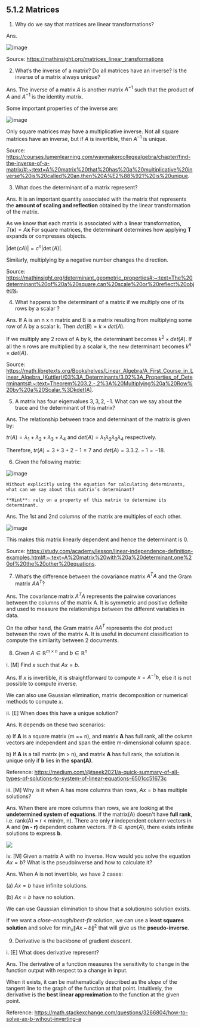 

## 5.1.2 Matrices

1. Why do we say that matrices are linear transformations?

Ans. 

![image](https://github.com/Anirudh257/Solutions-to-Machine-Learning-Interviews-Book-By-Chip-Huyen/assets/16001446/9aced0d6-dbce-4c56-adc4-d59d3f822bc6)

Source: https://mathinsight.org/matrices_linear_transformations

2. What’s the inverse of a matrix? Do all matrices have an inverse? Is the inverse of a matrix always unique?

Ans. The inverse of a matrix $A$ is another matrix $A^{-1}$ such that the product of $A$ and $A^{-1}$ is the identity matrix.

Some important properties of the inverse are:

![image](https://github.com/Anirudh257/Solutions-to-Machine-Learning-Interviews-Book-By-Chip-Huyen/assets/16001446/cea9e690-064d-458a-9e49-714f729de664)

Only square matrices may have a multiplicative inverse. Not all square matrices have an inverse, but if $A$ is invertible, then $A^{−1}$ is unique.

Source: https://courses.lumenlearning.com/waymakercollegealgebra/chapter/find-the-inverse-of-a-matrix/#:~:text=A%20matrix%20that%20has%20a%20multiplicative%20inverse%20is%20called%20an,then%20A%E2%88%921%20is%20unique.

3. What does the determinant of a matrix represent?

Ans. It is an important quantity associated with the matrix that represents the **amount of scaling and reflection** obtained by the linear transformation of the matrix.

As we know that each matrix is associated with a linear transformation, $T(\mathbf{x}) = A\mathbf{x}$
For square matrices, the determinant determines how applying $\mathbf{T}$ expands or compresses objects. 

$|\det(cA)| = c^n |\det(A)|.$

Similarly, multiplying by a negative number changes the direction.

Source: https://mathinsight.org/determinant_geometric_properties#:~:text=The%20determinant%20of%20a%20square,can%20scale%20or%20reflect%20objects.

4. What happens to the determinant of a matrix if we multiply one of its rows by a scalar ?

Ans. If A is an n x n matrix and B is a matrix resulting from multiplying some row of A by a scalar k. Then $det(B) = k \times det(A)$.

If we multiply any 2 rows of A by k, the determinant becomes $k^2 \times det(A)$. If all the n rows are multiplied by a scalar k, the new determinant becomes $k^n \times det(A)$.

Source: https://math.libretexts.org/Bookshelves/Linear_Algebra/A_First_Course_in_Linear_Algebra_(Kuttler)/03%3A_Determinants/3.02%3A_Properties_of_Determinants#:~:text=Theorem%203.2.-,2%3A%20Multiplying%20a%20Row%20by%20a%20Scalar,%3Dkdet(A).

5.  A matrix has four eigenvalues $3, 3, 2, -1$. What can we say about the trace and the determinant of this matrix?

Ans. The relationship between trace and determinant of the matrix is given by:

$tr(A) = \lambda_1 + \lambda_2 + \lambda_3 + \lambda_4$ and $det(A) = \lambda_1\lambda_2\lambda_3\lambda_4$ respectively.

Therefore, $tr(A) = 3 + 3+ 2-1 = 7$ and $det(A) = 3.3.2.-1 = -18$.

6.  Given the following matrix:  

  ![image](https://github.com/Anirudh257/Solutions-to-Machine-Learning-Interviews-Book-By-Chip-Huyen/assets/16001446/4a5f8471-841b-4331-9087-0fb86a82ba78)

    Without explicitly using the equation for calculating determinants, what can we say about this matrix’s determinant?
    
    **Hint**: rely on a property of this matrix to determine its determinant.

Ans. The 1st and 2nd columns of the matrix are multiples of each other.

![image](https://github.com/Anirudh257/Solutions-to-Machine-Learning-Interviews-Book-By-Chip-Huyen/assets/16001446/24b5fe51-d4d4-4180-ba0f-2ab604c56c12)
   
This makes this matrix linearly dependent and hence the determinant is 0.

Source: https://study.com/academy/lesson/linear-independence-definition-examples.html#:~:text=A%20matrix%20with%20a%20determinant,one%20of%20the%20other%20equations.

7. What’s the difference between the covariance matrix $A^TA$ and the Gram matrix $AA^T$?

Ans. The covariance matrix $A^TA$ represents the pairwise covariances between the columns of the matrix A. It is symmetric and positive definite and used to measure the relationships between the different variables in data.

On the other hand, the Gram matrix $AA^T$ represents the dot product between the rows of the matrix A. It is useful in document classification to compute the similarity between 2 documents. 

8. Given $A \in \mathbb{R}^{m \times n}$ and $b \in \mathbb{R}^n$

 i. [M] Find $x$ such that $Ax = b$.

Ans.  If $x$ is invertible, it is straightforward to compute $x = A^{-1}b$, else it is not possible to compute inverse.

We can also use Gaussian elimination, matrix decomposition or numerical methods to compute $x$.

ii. [E] When does this have a unique solution?

Ans.  It depends on these two scenarios:

a) If **A** is a square matrix (m == n), and matrix **A** has full rank, all the column vectors are independent and span the entire m-dimensional column space. 

b) If **A** is a tall matrix (m > n), and matrix **A** has full rank, the solution is unique only if **b** lies in the **span(A)**.

Reference: https://medium.com/@tseek2021/a-quick-summary-of-all-types-of-solutions-to-system-of-linear-equations-6501cc51673c

iii.  [M] Why is it when A has more columns than rows,  $Ax=b$  has multiple solutions?

Ans. When there are more columns than rows, we are looking at the **undetermined system of equations**.  If the matrix(A) doesn't have **full rank**, i.e. rank(A) = r < min(m, n). There are only **r** independent column vectors in A and **(m - r)** dependent column vectors. If $b \in span(A)$, there exists infinite solutions to express **b**.

![](https://miro.medium.com/v2/resize:fit:875/1*UGEe5hwXskPL59_DUhh5Nw.png)

iv. [M] Given a matrix A with no inverse. How would you solve the equation  $Ax=b$? What is the pseudoinverse and how to calculate it?

Ans. When A is not invertible, we have 2 cases:

  (a) $Ax = b$ have infinite solutions.

 (b) $Ax = b$ have no solution.

 We can use Gaussian elimination to show that a solution/no solution exists.

If we want a *close-enough/best-fit* solution, we can use a **least squares solution** and solve for  $\min_x \|Ax-b\|^2$ that will give us the **pseudo-inverse**.

9. Derivative is the backbone of gradient descent.

i. [E] What does derivative represent?

Ans. The derivative of a function measures the sensitivity to change in the function output with respect to a change in input.

When it exists, it can be mathematically described as the *slope* of the tangent line to the graph of the function at that point.  Intuitively, the derivative is the **best linear approximation** to the function at the given point.

Reference: https://math.stackexchange.com/questions/3266804/how-to-solve-ax-b-wihout-inverting-a

